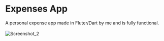 # Expenses App
A personal expense app made in Fluter/Dart by me and is fully functional.
<br>
<br>
![Screenshot_2](https://github.com/DarkSaibot/ExpensesApp/assets/86971123/65c52986-b270-46e2-bde3-78fed2ac2793)

